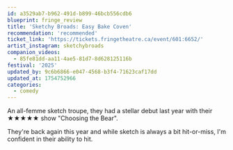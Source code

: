 ```yaml
---
id: a3529ab7-b962-491d-b899-46bcb556cdb6
blueprint: fringe_review
title: 'Sketchy Broads: Easy Bake Coven'
recommendation: 'recommended'
ticket_link: 'https://tickets.fringetheatre.ca/event/601:6652/'
artist_instagram: sketchybroads
companion_videos:
  - 85fe81dd-aa11-4ae5-81d7-8d628125116b
festival: '2025'
updated_by: 9c6b6866-e047-4568-b3f4-71623caf17dd
updated_at: 1754752966
categories:
  - comedy
---
```

An all-femme sketch troupe, they had a stellar debut last year with their ★★★★★ show "Choosing the Bear".

They're back again this year and while sketch is always a bit hit-or-miss, I'm confident in their ability to hit.
